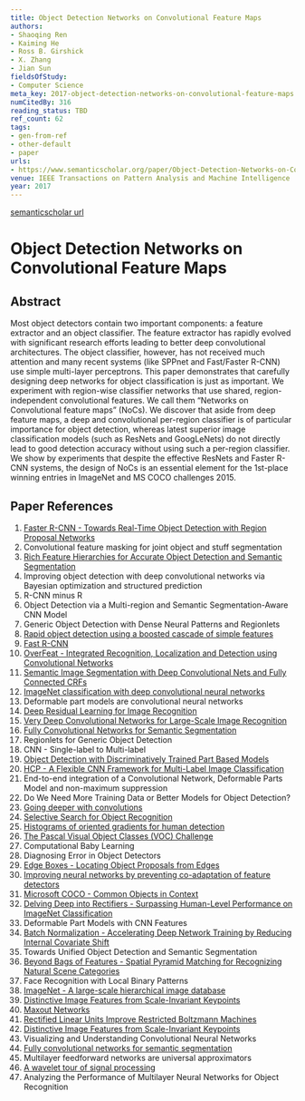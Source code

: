 ```yaml
---
title: Object Detection Networks on Convolutional Feature Maps
authors:
- Shaoqing Ren
- Kaiming He
- Ross B. Girshick
- X. Zhang
- Jian Sun
fieldsOfStudy:
- Computer Science
meta_key: 2017-object-detection-networks-on-convolutional-feature-maps
numCitedBy: 316
reading_status: TBD
ref_count: 62
tags:
- gen-from-ref
- other-default
- paper
urls:
- https://www.semanticscholar.org/paper/Object-Detection-Networks-on-Convolutional-Feature-Ren-He/f075f89b4f4026748cbf2fb9f989a9934c42ee8f?sort=total-citations
venue: IEEE Transactions on Pattern Analysis and Machine Intelligence
year: 2017
---
```


[semanticscholar url](https://www.semanticscholar.org/paper/Object-Detection-Networks-on-Convolutional-Feature-Ren-He/f075f89b4f4026748cbf2fb9f989a9934c42ee8f?sort=total-citations)

# Object Detection Networks on Convolutional Feature Maps

## Abstract

Most object detectors contain two important components: a feature extractor and an object classifier. The feature extractor has rapidly evolved with significant research efforts leading to better deep convolutional architectures. The object classifier, however, has not received much attention and many recent systems (like SPPnet and Fast/Faster R-CNN) use simple multi-layer perceptrons. This paper demonstrates that carefully designing deep networks for object classification is just as important. We experiment with region-wise classifier networks that use shared, region-independent convolutional features. We call them “Networks on Convolutional feature maps” (NoCs). We discover that aside from deep feature maps, a deep and convolutional per-region classifier is of particular importance for object detection, whereas latest superior image classification models (such as ResNets and GoogLeNets) do not directly lead to good detection accuracy without using such a per-region classifier. We show by experiments that despite the effective ResNets and Faster R-CNN systems, the design of NoCs is an essential element for the 1st-place winning entries in ImageNet and MS COCO challenges 2015.

## Paper References

1. [Faster R-CNN - Towards Real-Time Object Detection with Region Proposal Networks](2015-faster-r-cnn.md)
2. Convolutional feature masking for joint object and stuff segmentation
3. [Rich Feature Hierarchies for Accurate Object Detection and Semantic Segmentation](2014-rich-feature-hierarchies-for-accurate-object-detection-and-semantic-segmentation)
4. Improving object detection with deep convolutional networks via Bayesian optimization and structured prediction
5. R-CNN minus R
6. Object Detection via a Multi-region and Semantic Segmentation-Aware CNN Model
7. Generic Object Detection with Dense Neural Patterns and Regionlets
8. [Rapid object detection using a boosted cascade of simple features](2001-rapid-object-detection-using-a-boosted-cascade-of-simple-features)
9. [Fast R-CNN](2015-fast-r-cnn)
10. [OverFeat - Integrated Recognition, Localization and Detection using Convolutional Networks](2014-overfeat-integrated-recognition-localization-and-detection-using-convolutional-networks)
11. [Semantic Image Segmentation with Deep Convolutional Nets and Fully Connected CRFs](2015-semantic-image-segmentation-with-deep-convolutional-nets-and-fully-connected-crfs)
12. [ImageNet classification with deep convolutional neural networks](2012-alexnet.md)
13. Deformable part models are convolutional neural networks
14. [Deep Residual Learning for Image Recognition](2015-resnet.md)
15. [Very Deep Convolutional Networks for Large-Scale Image Recognition](2014-vggnet.md)
16. [Fully Convolutional Networks for Semantic Segmentation](2017-fully-convolutional-networks-for-semantic-segmentation)
17. Regionlets for Generic Object Detection
18. CNN - Single-label to Multi-label
19. [Object Detection with Discriminatively Trained Part Based Models](2009-object-detection-with-discriminatively-trained-part-based-models)
20. [HCP - A Flexible CNN Framework for Multi-Label Image Classification](2016-hcp-a-flexible-cnn-framework-for-multi-label-image-classification)
21. End-to-end integration of a Convolutional Network, Deformable Parts Model and non-maximum suppression
22. Do We Need More Training Data or Better Models for Object Detection?
23. [Going deeper with convolutions](2015-going-deeper-with-convolutions)
24. [Selective Search for Object Recognition](2013-selective-search-for-object-recognition)
25. [Histograms of oriented gradients for human detection](2005-histograms-of-oriented-gradients-for-human-detection)
26. [The Pascal Visual Object Classes (VOC) Challenge](2009-the-pascal-visual-object-classes-voc-challenge)
27. Computational Baby Learning
28. Diagnosing Error in Object Detectors
29. [Edge Boxes - Locating Object Proposals from Edges](2014-edge-boxes-locating-object-proposals-from-edges)
30. [Improving neural networks by preventing co-adaptation of feature detectors](2012-improving-neural-networks-by-preventing-co-adaptation-of-feature-detectors)
31. [Microsoft COCO - Common Objects in Context](2014-microsoft-coco-common-objects-in-context)
32. [Delving Deep into Rectifiers - Surpassing Human-Level Performance on ImageNet Classification](2015-delving-deep-into-rectifiers-surpassing-human-level-performance-on-imagenet-classification)
33. Deformable Part Models with CNN Features
34. [Batch Normalization - Accelerating Deep Network Training by Reducing Internal Covariate Shift](2015-batch-normalization-accelerating-deep-network-training-by-reducing-internal-covariate-shift)
35. Towards Unified Object Detection and Semantic Segmentation
36. [Beyond Bags of Features - Spatial Pyramid Matching for Recognizing Natural Scene Categories](2006-beyond-bags-of-features-spatial-pyramid-matching-for-recognizing-natural-scene-categories)
37. Face Recognition with Local Binary Patterns
38. [ImageNet - A large-scale hierarchical image database](2009-imagenet-a-large-scale-hierarchical-image-database)
39. [Distinctive Image Features from Scale-Invariant Keypoints](2011-distinctive-image-features-from-scale-invariant-keypoints)
40. [Maxout Networks](2013-maxout-networks)
41. [Rectified Linear Units Improve Restricted Boltzmann Machines](2010-rectified-linear-units-improve-restricted-boltzmann-machines)
42. [Distinctive Image Features from Scale-Invariant Keypoints](2004-distinctive-image-features-from-scale-invariant-keypoints)
43. Visualizing and Understanding Convolutional Neural Networks
44. [Fully convolutional networks for semantic segmentation](2015-fully-convolutional-networks-for-semantic-segmentation)
45. Multilayer feedforward networks are universal approximators
46. [A wavelet tour of signal processing](1998-a-wavelet-tour-of-signal-processing)
47. Analyzing the Performance of Multilayer Neural Networks for Object Recognition

